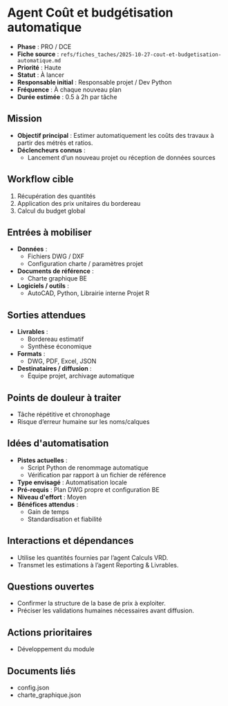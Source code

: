 # Agent Coût et budgétisation automatique

- **Phase** : PRO / DCE
- **Fiche source** : `refs/fiches_taches/2025-10-27-cout-et-budgetisation-automatique.md`
- **Priorité** : Haute
- **Statut** : À lancer
- **Responsable initial** : Responsable projet / Dev Python
- **Fréquence** : À chaque nouveau plan
- **Durée estimée** : 0.5 à 2h par tâche

## Mission
- **Objectif principal** : Estimer automatiquement les coûts des travaux à partir des métrés et ratios.
- **Déclencheurs connus** :
  - Lancement d’un nouveau projet ou réception de données sources

## Workflow cible
1. Récupération des quantités
2. Application des prix unitaires du bordereau
3. Calcul du budget global

## Entrées à mobiliser
- **Données** :
  - Fichiers DWG / DXF
  - Configuration charte / paramètres projet
- **Documents de référence** :
  - Charte graphique BE
- **Logiciels / outils** :
  - AutoCAD, Python, Librairie interne Projet R

## Sorties attendues
- **Livrables** :
  - Bordereau estimatif
  - Synthèse économique
- **Formats** :
  - DWG, PDF, Excel, JSON
- **Destinataires / diffusion** :
  - Équipe projet, archivage automatique

## Points de douleur à traiter
- Tâche répétitive et chronophage
- Risque d’erreur humaine sur les noms/calques

## Idées d'automatisation
- **Pistes actuelles** :
  - Script Python de renommage automatique
  - Vérification par rapport à un fichier de référence
- **Type envisagé** : Automatisation locale
- **Pré-requis** : Plan DWG propre et configuration BE
- **Niveau d'effort** : Moyen
- **Bénéfices attendus** :
  - Gain de temps
  - Standardisation et fiabilité

## Interactions et dépendances
- Utilise les quantités fournies par l’agent Calculs VRD.
- Transmet les estimations à l’agent Reporting & Livrables.

## Questions ouvertes
- Confirmer la structure de la base de prix à exploiter.
- Préciser les validations humaines nécessaires avant diffusion.

## Actions prioritaires
- Développement du module

## Documents liés
- config.json
- charte_graphique.json
